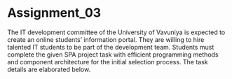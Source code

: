 # Assignment_03
The IT development committee of the University of Vavuniya is expected to create an online
students’ information portal. They are willing to hire talented IT students to be part of the
development team. Students must complete the given SPA project task with efficient
programming methods and component architecture for the initial selection process. The task
details are elaborated below.
